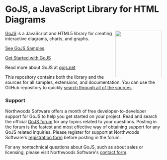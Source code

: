 GoJS, a JavaScript Library for HTML Diagrams
============================================

<img align="right" height="150" src="http://www.nwoods.com/images/go.png">

[GoJS](http://gojs.net) is a JavaScript and HTML5 library for creating interactive diagrams, charts, and graphs.

[See GoJS Samples](http://gojs.net/latest/samples).

[Get Started with GoJS](http://gojs.net/latest/learn)

Read more about GoJS at [gojs.net](http://gojs.net)

This repository contains both the library and the sources for all samples, extensions, and documentation.
You can use the GitHub repository to quickly [search through all of the sources](https://github.com/NorthwoodsSoftware/GoJS-Samples/search?q=setDataProperty&type=Code).


<h3>Support</h3>

Northwoods Software offers a month of free developer-to-developer support for GoJS to help you get started on your project.
Read and search the official <a href="http://forum.nwoods.com/c/gojs">GoJS forum</a> for any topics related to your questions.
Posting in the forum is the fastest and most effective way of obtaining support for any GoJS related inquiries.
Please register for support at Northwoods Software's <a href="http://www.nwoods.com/products/register.html">registration form</a> before posting in the forum.

For any nontechnical questions about GoJS, such as about sales or licensing,
please visit Northwoods Software's <a href="http://www.nwoods.com/contact.html">contact form</a>.

